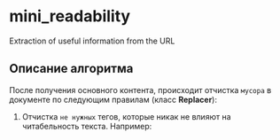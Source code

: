 # mini_readability
Extraction of useful information from the URL
## Описание алгоритма
После получения основного контента, происходит отчистка `мусора` в документе по
следующим правилам (класс **Replacer**):
  1. Отчистка `не нужных` тегов, которые никак не влияют на читабельность текста.
  Например: <script>, <style>, <link>.
  2. Удаление тегов с пустым контентом.
  3. Форматирования документа через файл настроек форматирования.
 

Следющим шагом идет поиск `основного` контента на странице (класс **FinderMeaningfulContent**).
Поиск осуществляется через рекурсивных обход каждого тега.
На каждом теге вычисляется оценка по следующей формуле:

![screenshot of sample](https://habrastorage.org/getpro/habr/post_images/3ae/ecf/a3e/3aeecfa3ea7a7504ba69e01c86b25b26.png)

После к чистой оценке добавляется/вычитается определенное значение за нахождение определенного слова в указанном атрибуте.
Все параметры находятся в файле с основными настройками.

## Файлы настроек
Если данные файлы не будут найдены, они создадутся автоматически в папке **settings**.

`main_settings.json` - файл основных настроек тегов.
Содержит настройки для удаления определенных тегов и для наград/штрафов.

`format_settings.json` - файл настроек формата тегов.
Содержит настройки для форматирования определенных тегов.

## Сборка
В корне каталога находится файл `compilestring.txt`.
При выполнении команды из указанного файла, соберется EXE-файл, который можно использовать
в качестве готовой утилиты.

## Команды
Ниже будет представлен список команд для запуска утилиты параметр url или file должен обязятельно присутствовать
при запуске.

Парсинг одной новости.
```
--url=http://site.ru/news/1/
```

Парсинг одной списка новостей из файла.
При таком виде некотрые сайты не парсятся, выводится только набор ссылок.
```
--file=checked.txt
```
URL статей в каждой новой строчке.
```
https://lenta.ru/news/2019/09/12/knopkodavi/
https://lenta.ru/articles/2019/09/11/eralash/
...
```

Подключение проксей.
Пример файла: `proxy.json`
```
--proxy-json=proxy.json
```

Подключение фиктивных user-agent'ов.
Пример файла: `user-agents.txt`
```
--user-agent-txt=user-agents.txt
```

## Результаты
В ходе проверки готовой утилиты выявлены следующие закономерности для каждого сайта:

`www.gazeta.ru` - отсутствует заголовок.

`russian.rt.com` - осутствует заголовок, присутствуют лишние пробелы.

`lenta.ru` - без повреждений, присутствует заголовок, отсутствует мусор.

`iz.ru` - отсутсвует заголовок, присутствует некоторый мусор ниже основной статьи.

Лучше сделать полность методы отчистки мусора. И алгоритм поиска нужного блока может давать сбои при наличии на сайте
большого комментария.

С помощью поиска в ширину подсчитывать оценку тега на определенном уровне, возможно улучшит результаты обнаружения
нужного блока с контентом.

## Cсылки

<https://github.com/words/flesch-kincaid>

<https://habr.com/ru/post/220983/>

<https://tuhrig.de/extracting-meaningful-content-from-raw-html/>
